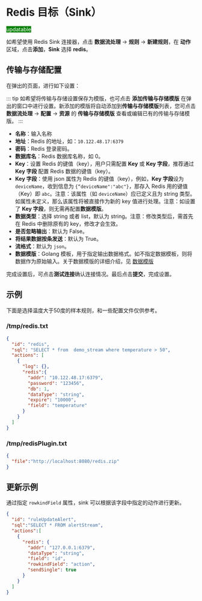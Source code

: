 # Redis 目标（Sink）

<span style="background:green;color:white">updatable</span>

如希望使用 Redis Sink 连接器，点击 **数据流处理** -> **规则** -> **新建规则**，在 **动作** 区域，点击**添加**，**Sink** 选择 **redis**。

## 传输与存储配置

在弹出的页面，进行如下设置：

::: tip
如希望将传输与存储设置保存为模版，也可点击 **添加传输与存储模版** 在弹出的窗口中进行设置。新添加的模版将自动添加到**传输与存储模版**列表，您可点击 **数据流处理** -> **配置** -> **资源** 的 **传输与存储模版** 查看或编辑已有的传输与存储模版。
:::

- **名称**：输入名称
- **地址**：Redis 的地址，如：`10.122.48.17:6379`
- **密码**：Redis 登录密码。
- **数据库名**：Redis 数据库名称，如 0。
- **Key**：设置 Redis 的键值（key），用户只需配置 **Key** 或 **Key 字段**，推荐通过 **Key 字段** 配置 Redis 数据的键值（key）。
- **Key 字段**：使用 json 属性为 Redis 的键值（key），例如，**Key 字段**设为 `deviceName`，收到信息为 `{“deviceName":"abc"}`，那存入 Redis 用的键值（Key）即 `abc`。注意：该属性（如 `deviceName`）应已定义且为 string 类型。如属性未定义，那么该属性将被直接作为新的 key 值进行处理。注意：如设置了 **Key 字段**，则无需再配置**数据模版**。
- **数据类型**：选择 string 或者 list，默认为 string。注意：修改类型后，需首先在 Redis 中删除原有的 key，修改才会生效。
- **是否忽略输出**：默认为 False。
- **将结果数据按条发送**：默认为 True。
- **流格式**：默认为 `json`。
- **数据模版**：Golang 模板，用于指定输出数据格式。如不指定数据模板，则将数据作为原始输入。关于数据模版的详细介绍，见 [数据模版](./data_template.md)


完成设置后，可点击**测试连接**确认连接情况。最后点击**提交**，完成设置。

## 示例

下面是选择温度大于50度的样本规则，和一些配置文件仅供参考。

### /tmp/redis.txt
```json
{
  "id": "redis",
  "sql": "SELECT * from  demo_stream where temperature > 50",
  "actions": [
    {
      "log": {},
      "redis":{
        "addr": "10.122.48.17:6379",
        "password": "123456",
        "db": 1,
        "dataType": "string",
        "expire": "10000",
        "field": "temperature"
      }
    }
  ]
}
```
### /tmp/redisPlugin.txt
```json
{
  "file":"http://localhost:8080/redis.zip"
}
```

## 更新示例

通过指定 `rowkindField` 属性，sink 可以根据该字段中指定的动作进行更新。

```json
{
  "id": "ruleUpdateAlert",
  "sql":"SELECT * FROM alertStream",
  "actions":[
    {
      "redis": {
        "addr": "127.0.0.1:6379",
        "dataType": "string",
        "field": "id",
        "rowkindField": "action",
        "sendSingle": true
      }
    }
  ]
}
```
